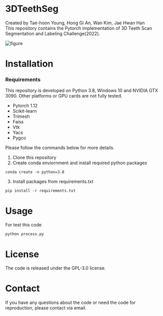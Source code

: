 # 3DTeethSeg
Created by Tae-hoon Young, Hong Gi An, Wan Kim, Jae Hwan Han <br/> 
This repository contains the Pytorch implementation of 3D Teeth Scan Segmentation and Labeling Challenge(2022).

![figure](https://user-images.githubusercontent.com/115606507/195748298-b7d08f36-d0ef-44ec-9d8c-83b662c5a636.png)

# Installation
### **Requirements** <br/>
This repository is developed on Python 3.8, Windows 10 and NVIDIA GTX 3090. Other platforms or GPU cards are not fully tested.
* Pytorch 1.12
* Scikit-learn 
* Trimesh
* Faiss
* Vtk
* Yacs
* Pygco

Please follow the commands below for more details.

1. Clone this repository
2. Create conda enviornment and install required python packages
```
conda create -n python=3.8
```

3. Install packages from requirements.txt
```
pip install -r requirements.txt
```

# Usage
For test this code
```
python process.py
```



# License
The code is released under the GPL-3.0 license.

# Contact
If you have any questions about the code or need the code for reproduction, please contact via email. 
